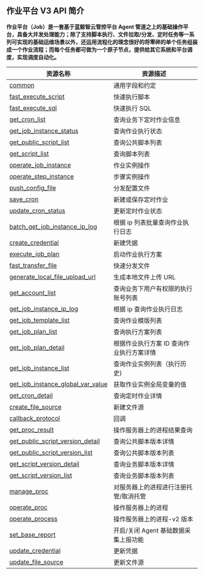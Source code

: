 ## 作业平台 V3 API 简介

**作业平台（Job）是一套基于蓝鲸智云管控平台 Agent 管道之上的基础操作平台，具备大并发处理能力；除了支持脚本执行、文件拉取/分发、定时任务等一系列可实现的基础运维场景以外，还运用流程化的理念很好的将零碎的单个任务组装成一个作业流程；而每个任务都可做为一个原子节点，提供给其它系统和平台调度，实现调度自动化。**


| 资源名称                                                                    | 资源描述                                 |
| --------------------------------------------------------------------------- | ---------------------------------------- |
| [common](./common.md)                                                       | 通用字段和约定                           |
| [fast_execute_script](./fast_execute_script.md)                             | 快速执行脚本                             |
| [fast_execute_sql](./fast_execute_sql.md)                                   | 快速执行 SQL                             |
| [get_cron_list](./get_cron_list.md)                                         | 查询业务下定时作业信息                   |
| [get_job_instance_status](./get_job_instance_status.md)                     | 查询作业执行状态                         |
| [get_public_script_list](./get_public_script_list.md)                       | 查询公共脚本列表                         |
| [get_script_list](./get_script_list.md)                                     | 查询脚本列表                             |
| [operate_job_instance](./operate_job_instance.md)                           | 作业实例操作                             |
| [operate_step_instance](./operate_step_instance.md)                         | 步骤实例操作                             |
| [push_config_file](./push_config_file.md)                                   | 分发配置文件                             |
| [save_cron](./save_cron.md)                                                 | 新建或保存定时作业                       |
| [update_cron_status](./update_cron_status.md)                               | 更新定时作业状态                         |
| [batch_get_job_instance_ip_log](./batch_get_job_instance_ip_log.md)         | 根据 ip 列表批量查询作业执行日志         |
| [create_credential](./create_credential.md)                                 | 新建凭据                                 |
| [execute_job_plan](./execute_job_plan.md)                                   | 启动作业执行方案                         |
| [fast_transfer_file](./fast_transfer_file.md)                               | 快速分发文件                             |
| [generate_local_file_upload_url](./generate_local_file_upload_url.md)       | 生成本地文件上传 URL                     |
| [get_account_list](./get_account_list.md)                                   | 查询业务下用户有权限的执行账号列表       |
| [get_job_instance_ip_log](./get_job_instance_ip_log.md)                     | 根据 ip 查询作业执行日志                 |
| [get_job_template_list](./get_job_template_list.md)                         | 查询作业模版列表                         |
| [get_job_plan_list](./get_job_plan_list.md)                                 | 查询执行方案列表                         |
| [get_job_plan_detail](./get_job_plan_detail.md)                             | 根据作业执行方案 ID 查询作业执行方案详情 |
| [get_job_instance_list](./get_job_instance_list.md)                         | 查询作业实例列表（执行历史)              |
| [get_job_instance_global_var_value](./get_job_instance_global_var_value.md) | 获取作业实例全局变量的值                 |
| [get_cron_detail](./get_cron_detail.md)                                     | 查询定时作业详情                         |
| [create_file_source](./create_file_source.md)                               | 新建文件源                               |
| [callback_protocol](./callback_protocol.md)                                 | 回调                                     |
| [get_proc_result](./get_proc_result.md)                                     | 操作服务器上的进程结果查询               |
| [get_public_script_version_detail](./get_public_script_version_detail.md)   | 查询公共脚本版本详情                     |
| [get_public_script_version_list](./get_public_script_version_list.md)       | 查询公共脚本版本列表                     |
| [get_script_version_detail](./get_script_version_detail.md)                 | 查询业务脚本版本详情                     |
| [get_script_version_list](./get_script_version_list.md)                     | 查询业务脚本版本列表                     |
| [manage_proc](./manage_proc.md)                                             | 对服务器上的进程进行注册托管/取消托管    |
| [operate_proc](./operate_proc.md)                                           | 操作服务器上的进程                       |
| [operate_process](./operate_process.md)                                     | 操作服务器上的进程-v2 版本               |
| [set_base_report](./set_base_report.md)                                     | 开启/关闭 Agent 基础数据采集上报功能     |
| [update_credential](./update_credential.md)                                 | 更新凭据                                 |
| [update_file_source](./update_file_source.md)                               | 更新文件源                               |